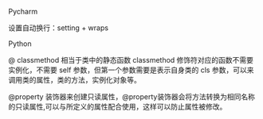 Pycharm

设置自动换行：setting + wraps

Python

@ classmethod 相当于类中的静态函数
classmethod 修饰符对应的函数不需要实例化，不需要 self 参数，但第一个参数需要是表示自身类的 cls 参数，可以来调用类的属性，类的方法，实例化对象等。

@property 装饰器来创建只读属性，@property装饰器会将方法转换为相同名称的只读属性,可以与所定义的属性配合使用，这样可以防止属性被修改。


